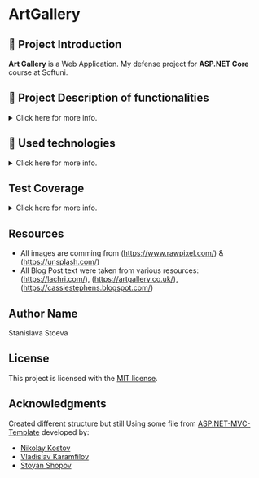 # ArtGallery

## :art: Project Introduction
**Art Gallery** is a Web Application. 
My defense project for **ASP.NET Core** course at Softuni.

## :pencil: Project Description of functionalities
<details>
<summary> 
    Click here for more info. 
</summary>
  
Art Gallery's main idea is to be an app for booking and sales. A place where regular users can book an exhibition or buy a painting. 3 roles: user, admin and manager.
  
<strong> User: </strong>
* Can book an exhibition event in the Gallery or buy a painting from the app store.
* Can read Blog Posts and create comments on any Article.
* Cancel booked exhibition events or request orders cancellation. Once a User cancels, an already made order should be approved by the manager.
  
<strong> Admin: </strong>
* Can create, edit or delete Blog Posts.
* Can create, edit or delete events 
* Can create, edit or delete arts for sale.
* Can Edit, Manage Users.
  
<strong> Manager: </strong>
* Can approve the requested cancellation of an order.
* Can Confirm or Decline the user's booked event. It depends on Max Capacity for the event.
* Can control what events are available for booking.
  
<strong> :pushpin: Restrictions: </strong>
* Guest Vistors (a user who is not Logged-in) are restricted to browsing through exhibition events and painting in the App Store, also through the Blog Posts, which are available for them to read.
* Users are not allowed to create Blog Posts, Events or new Arts for purchases only if they are Administrators.
* Any user can create Comments as long as it is a Logged-in user. 
* Only Guest visitors are not allowed to create comments, make orders or book events.
* Only admin is allowed to create Blog Posts, Events or Arts.
  
</details>

## :hammer: Used technologies
<details>
<summary> 
    Click here for more info. 
 </summary>
  
* ASP.NET CORE 6.0 MVC
* ASP.NET Core Areas
* Entity Framework [CORE 6.0](https://docs.microsoft.com/en-us/ef/core/)
* Seeder
* AutoMapper
* Cloudinary
* Docker Container (running Web)
* FontAwesome (font icons)
* HTML5
* CSS
* Two-Factor Authentication
  
</details>

## Test Coverage
<details>
<summary> 
    Click here for more info. 
 </summary>
<img src="https://res.cloudinary.com/dnvg6uuxl/image/upload/v1660657910/app_gallery/test%20coverage/Test_Coverage_Part_1_ipflgg.png" alt="Part1">
<img src="https://res.cloudinary.com/dnvg6uuxl/image/upload/v1660657911/app_gallery/test%20coverage/Test_Coverage_Part_2_wgliji.png" alt="Part2">
<img src="https://res.cloudinary.com/dnvg6uuxl/image/upload/v1660657910/app_gallery/test%20coverage/Test_Coverage_Part_3_pozllh.png" alt="Part3">
<img src="https://res.cloudinary.com/dnvg6uuxl/image/upload/v1660657911/app_gallery/test%20coverage/Test_Coverage_Part_4_se9zim.png" alt="Part4">
</details>

## Resources

* All images are comming from (https://www.rawpixel.com/) & (https://unsplash.com/)
* All Blog Post text were taken from various resources:
   (https://lachri.com/),
   (https://artgallery.co.uk/),
   (https://cassiestephens.blogspot.com/)
   
## Author Name 
Stanislava Stoeva

## License
This project is licensed with the [MIT license](LICENSE).

## Acknowledgments
Created different structure but still Using some file from [ASP.NET-MVC-Template](https://github.com/NikolayIT/ASP.NET-MVC-Template) developed by:
- [Nikolay Kostov](https://github.com/NikolayIT)
- [Vladislav Karamfilov](https://github.com/vladislav-karamfilov)
- [Stoyan Shopov](https://github.com/StoyanShopov)

